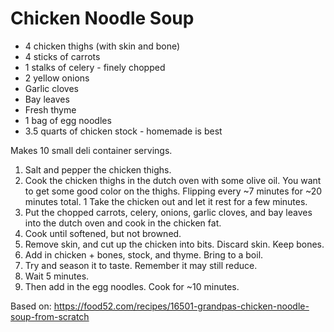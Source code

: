 # Chicken Noodle Soup 

* 4 chicken thighs (with skin and bone)
* 4 sticks of carrots
* 1 stalks of celery - finely chopped
* 2 yellow onions
* Garlic cloves
* Bay leaves
* Fresh thyme
* 1 bag of egg noodles
* 3.5 quarts of chicken stock - homemade is best

Makes 10 small deli container servings.

1. Salt and pepper the chicken thighs.
1. Cook the chicken thighs in the dutch oven with some olive oil.  You want to get some good color on the thighs. Flipping every ~7 minutes for ~20 minutes total.
1 Take the chicken out and let it rest for a few minutes.  
1. Put the chopped carrots, celery, onions, garlic cloves, and bay leaves into the dutch oven and cook in the chicken fat.  
1. Cook until softened, but not browned.  
1. Remove skin, and cut up the chicken into bits.  Discard skin.  Keep bones.  
1. Add in chicken + bones, stock, and thyme.  Bring to a boil.  
1. Try and season it to taste.  Remember it may still reduce.  
1. Wait 5 minutes.  
1. Then add in the egg noodles.  Cook for ~10 minutes.

Based on: https://food52.com/recipes/16501-grandpas-chicken-noodle-soup-from-scratch

